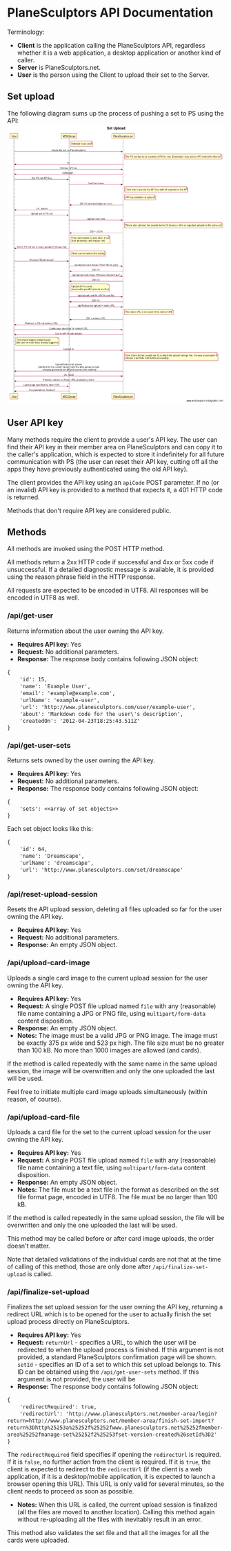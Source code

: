 # PlaneSculptors API Documentation
Terminology:
- **Client** is the application calling the PlaneSculptors API, regardless whether it is a web application, a desktop application or another kind of caller.
- **Server** is PlaneSculptors.net.
- **User** is the person using the Client to upload their set to the Server.

## Set upload
The following diagram sums up the process of pushing a set to PS using the API:
![====](set-upload.png)
## User API key
Many methods require the client to provide a user's API key. The user can find their API key in their member area on PlaneSculptors and can copy it to the caller's application, which is expected to store it indefinitely for all future communication with PS (the user can reset their API key, cutting off all the apps they have previously authenticated using the old API key).

The client provides the API key using an `apiCode` POST parameter. If no (or an invalid) API key is provided to a method that expects it, a 401 HTTP code is returned.

Methods that don't require API key are considered public.

## Methods
All methods are invoked using the POST HTTP method.

All methods return a 2xx HTTP code if successful and 4xx or 5xx code if unsuccessful. If a detailed diagnostic message is available, it is provided using the reason phrase field in the HTTP response.

All requests are expected to be encoded in UTF8. All responses will be encoded in UTF8 as well.
### /api/get-user
Returns information about the user owning the API key.
- **Requires API key:** Yes
- **Request:** No additional parameters.
- **Response:** 
The response body contains following JSON object:
```
{
    'id': 15,
    'name': 'Example User',
    'email': 'example@example.com',
    'urlName': 'example-user',
    'url': 'http://www.planesculptors.com/user/example-user',
    'about': 'Markdown code for the user\'s description',
    'createdOn': '2012-04-23T18:25:43.511Z'
}
```

### /api/get-user-sets
Returns sets owned by the user owning the API key.
- **Requires API key:** Yes
- **Request:** No additional parameters.
- **Response:** 
The response body contains following JSON object:
```
{
	'sets': <<array of set objects>>
}
````
Each set object looks like this:
```
{
    'id': 64,
    'name': 'Dreamscape',
    'urlName': 'dreamscape',
    'url': 'http://www.planesculptors.com/set/dreamscape'
}
```

### /api/reset-upload-session
Resets the API upload session, deleting all files uploaded so far for the user owning the API key.
- **Requires API key:** Yes
- **Request:** No additional parameters.
- **Response:** An empty JSON object.

### /api/upload-card-image
Uploads a single card image to the current upload session for the user owning the API key.
- **Requires API key:** Yes
- **Request:** A single POST file upload named `file` with any (reasonable) file name containing a JPG or PNG file, using `multipart/form-data` content disposition.
- **Response:** An empty JSON object.
- **Notes:** 
The image must be a valid JPG or PNG image. The image must be exactly 375 px wide and 523 px high. The file size must be no greater than 100 kB. No more than 1000 images are allowed (and cards).

If the method is called repeatedly with the same name in the same upload session, the image will be overwritten and only the one uploaded the last will be used.

Feel free to initiate multiple card image uploads simultaneously (within reason, of course).

### /api/upload-card-file
Uploads a card file for the set to the current upload session for the user owning the API key.
- **Requires API key:** Yes
- **Request:** A single POST file upload named `file` with any (reasonable) file name containing a text file, using `multipart/form-data` content disposition.
- **Response:** An empty JSON object.
- **Notes:** 
The file must be a text file in the format as described on the set file format page, encoded in UTF8. The file must be no larger than 100 kB.

If the method is called repeatedly in the same upload session, the file will be overwritten and only the one uploaded the last will be used.

This method may be called before or after card image uploads, the order doesn't matter.

Note that detailed validations of the individual cards are not that at the time of calling of this method, those are only done after `/api/finalize-set-upload` is called.

### /api/finalize-set-upload
Finalizes the set upload session for the user owning the API key, returning a redirect URL which is to be opened for the user to actually finish the set upload process directly on PlaneSculptors.
- **Requires API key:** Yes
- **Request:** 
`returnUrl` - specifies a URL, to which the user will be redirected to when the upload process is finished. If this argument is not provided, a standard PlaneSculptors confirmation page will be shown.
`setId` - specifies an ID of a set to which this set upload belongs to. This ID can be obtained using the `/api/get-user-sets` method. If this argument is not provided, the user will be
- **Response:**
The response body contains following JSON object:
```
{
	'redirectRequired': true, 
	'redirectUrl': 'http://www.planesculptors.net/member-area/login?return=http://www.planesculptors.net/member-area/finish-set-import?return%3Dhttp%25253a%25252f%25252fwww.planesculptors.net%25252fmember-area%25252fmanage-set%25252f2%25253fset-version-created%26setId%3D2'
}
```
The `redirectRequired` field specifies if opening the `redirectUrl` is required. If it is `false`, no further action from the client is required. If it is `true`, the client is expected to redirect to the `redirectUrl` (if the client is a web application, if it is a desktop/mobile application, it is expected to launch a browser opening this URL). This URL is only valid for several minutes, so the client needs to proceed as soon as possible.
- **Notes:**
When this URL is called, the current upload session is finalized (all the files are moved to another location). Calling this method again without re-uploading all the files with inevitably result in an error.

This method also validates the set file and that all the images for all the cards were uploaded.
